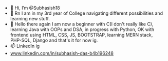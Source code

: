 - 👋 Hi, I’m @Subhasish18
- 👀 Rn I am in my 3rd year of College navigating different possibilities and learning new stuff.
- 🌱 Hello there again I am now a beginner with C(I don't really like C), learning Java with OOPs and DSA, in progress with Python, OK with frontend using HTML, CSS, JS, BOOTSTRAP, learning  MERN stack, PHP-SQL, Django and that's it for now ig.
- 📫 LinkedIn ig
- www.linkedin.com/in/subhasish-das-b4b196248

<!---
Subhasish18/Subhasish18 is a ✨ special ✨ repository because its `README.md` (this file) appears on your GitHub profile.
You can click the Preview link to take a look at your changes.
--->
